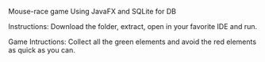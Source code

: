 Mouse-race game 
Using JavaFX and SQLite for DB

Instructions:
Download the folder, extract, open in your favorite IDE and run.

Game Intructions:
Collect all the green elements and avoid the red elements as quick as you can.
